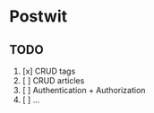 # Postwit

## TODO

1. [x] CRUD tags  
2. [ ] CRUD articles  
3. [ ] Authentication + Authorization   
1. [ ] ...
